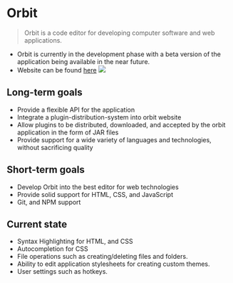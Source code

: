 # Orbit
> Orbit is a code editor for developing computer software and web applications. 
* Orbit is currently in the development phase with a beta version of the application being available in the near future.
* Website can be found [here](https://orbiteditor.com)
<img src = "https://orbiteditor.com/images/screenshot11.PNG"></img>
## Long-term goals
* Provide a flexible API for the application
* Integrate a plugin-distribution-system into orbit website
* Allow plugins to be distributed, downloaded, and accepted by the orbit application in the form of JAR files
* Provide support for a wide variety of languages and technologies, without sacrificing quality
## Short-term goals
* Develop Orbit into the best editor for web technologies
* Provide solid support for HTML, CSS, and JavaScript
* Git, and NPM support
## Current state
* Syntax Highlighting for HTML, and CSS
* Autocompletion for CSS
* File operations such as creating/deleting files and folders.
* Ability to edit application stylesheets for creating custom themes.
* User settings such as hotkeys.
